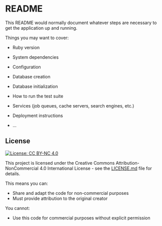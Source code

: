 # README

This README would normally document whatever steps are necessary to get the
application up and running.

Things you may want to cover:

* Ruby version

* System dependencies

* Configuration

* Database creation

* Database initialization

* How to run the test suite

* Services (job queues, cache servers, search engines, etc.)

* Deployment instructions

* ...

## License

[![License: CC BY-NC 4.0](https://img.shields.io/badge/License-CC%20BY--NC%204.0-lightgrey.svg)](https://creativecommons.org/licenses/by-nc/4.0/)

This project is licensed under the Creative Commons Attribution-NonCommercial 4.0 International License - see the [LICENSE.md](LICENSE.md) file for details.

This means you can:
- Share and adapt the code for non-commercial purposes
- Must provide attribution to the original creator

You cannot:
- Use this code for commercial purposes without explicit permission
